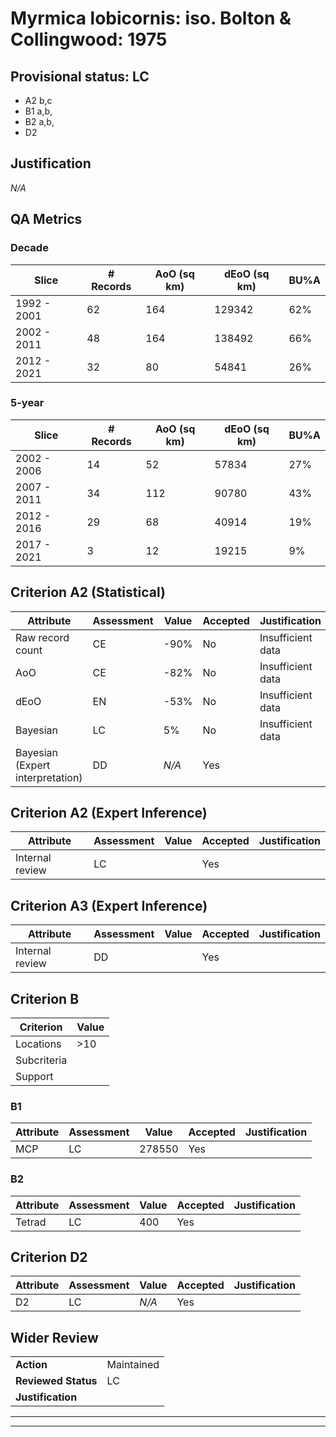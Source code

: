 # Myrmica lobicornis: iso. Bolton & Collingwood: 1975
## Provisional status: LC
- A2 b,c
- B1 a,b, 
- B2 a,b, 
- D2

## Justification
*N/A*
## QA Metrics
### Decade
| Slice | # Records | AoO (sq km) | dEoO (sq km) |BU%A |
|---|---|---|---|---|
|1992 - 2001|62|164|129342|62%|
|2002 - 2011|48|164|138492|66%|
|2012 - 2021|32|80|54841|26%|
### 5-year
| Slice | # Records | AoO (sq km) | dEoO (sq km) |BU%A |
|---|---|---|---|---|
|2002 - 2006|14|52|57834|27%|
|2007 - 2011|34|112|90780|43%|
|2012 - 2016|29|68|40914|19%|
|2017 - 2021|3|12|19215|9%|
## Criterion A2 (Statistical)
|Attribute|Assessment|Value|Accepted|Justification
|---|---|---|---|---|
|Raw record count|CE|-90%|No|Insufficient data|
|AoO|CE|-82%|No|Insufficient data|
|dEoO|EN|-53%|No|Insufficient data|
|Bayesian|LC|5%|No|Insufficient data|
|Bayesian (Expert interpretation)|DD|*N/A*|Yes||
## Criterion A2 (Expert Inference)
|Attribute|Assessment|Value|Accepted|Justification
|---|---|---|---|---|
|Internal review|LC||Yes||
## Criterion A3 (Expert Inference)
|Attribute|Assessment|Value|Accepted|Justification
|---|---|---|---|---|
|Internal review|DD||Yes||
## Criterion B
|Criterion| Value|
|---|---|
|Locations|>10|
|Subcriteria||
|Support||
### B1
|Attribute|Assessment|Value|Accepted|Justification
|---|---|---|---|---|
|MCP|LC|278550|Yes||
### B2
|Attribute|Assessment|Value|Accepted|Justification
|---|---|---|---|---|
|Tetrad|LC|400|Yes||
## Criterion D2
|Attribute|Assessment|Value|Accepted|Justification
|---|---|---|---|---|
|D2|LC|*N/A*|Yes||
## Wider Review
|  |  |
|---|---|
|**Action**|Maintained|
|**Reviewed Status**|LC|
|**Justification**||
---
 ---
 <br><br>
